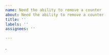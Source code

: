 ```yaml
---
name: Need the ability to remove a counter
about: Need the ability to remove a counter
title: ''
labels: ''
assignees: ''

---
```


.
